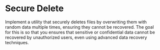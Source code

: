 # Secure Delete
Implement a utility that securely deletes files by overwriting them with random data multiple times, ensuring they cannot be recovered. The goal for this is so that you ensures that sensitive or confidential data cannot be recovered by unauthorized users, even using advanced data recovery techniques.